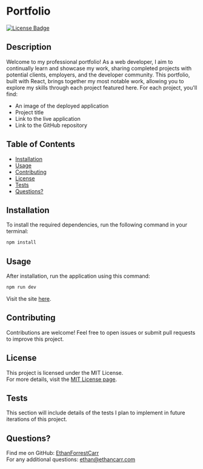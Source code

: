 # Portfolio

[![License Badge](https://img.shields.io/badge/License-MIT-blue.svg)](https://opensource.org/licenses/MIT)

## Description
Welcome to my professional portfolio! As a web developer, I aim to continually learn and showcase my work, sharing completed projects with potential clients, employers, and the developer community. This portfolio, built with React, brings together my most notable work, allowing you to explore my skills through each project featured here. For each project, you'll find:
- An image of the deployed application
- Project title
- Link to the live application
- Link to the GitHub repository

## Table of Contents
- [Installation](#installation)
- [Usage](#usage)
- [Contributing](#contributing)
- [License](#license)
- [Tests](#tests)
- [Questions?](#questions)

## Installation
To install the required dependencies, run the following command in your terminal:

```bash
npm install
```

## Usage
After installation, run the application using this command:

```bash
npm run dev
```

Visit the site [here]().

## Contributing
Contributions are welcome! Feel free to open issues or submit pull requests to improve this project.

## License
This project is licensed under the MIT License.  
For more details, visit the [MIT License page](https://opensource.org/licenses/MIT).

## Tests
This section will include details of the tests I plan to implement in future iterations of this project.

## Questions?
Find me on GitHub: [EthanForrestCarr](https://github.com/EthanForrestCarr)  
For any additional questions: ethan@ethancarr.com